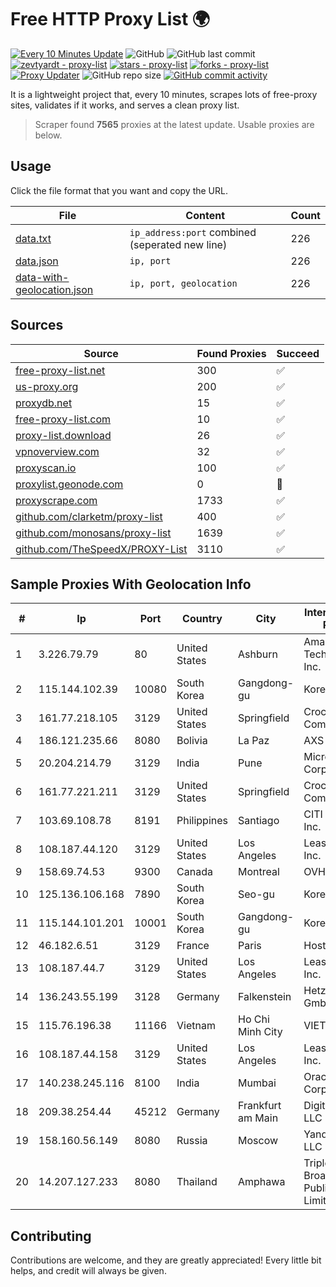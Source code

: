
# Free HTTP Proxy List 🌍

[![Every 10 Minutes Update](https://github.com/mertguvencli/http-proxy-list/actions/workflows/main.yml/badge.svg?branch=main)](https://github.com/mertguvencli/http-proxy-list/actions/workflows/main.yml)
![GitHub](https://img.shields.io/github/license/mertguvencli/http-proxy-list)
![GitHub last commit](https://img.shields.io/github/last-commit/mertguvencli/http-proxy-list)
[![zevtyardt - proxy-list](https://img.shields.io/static/v1?label=zevtyardt&message=proxy-list&color=blue&logo=github)](https://github.com/zevtyardt/proxy-list "Go to GitHub repo")
[![stars - proxy-list](https://img.shields.io/github/stars/zevtyardt/proxy-list?style=social)](https://github.com/zevtyardt/proxy-list)
[![forks - proxy-list](https://img.shields.io/github/forks/zevtyardt/proxy-list?style=social)](https://github.com/zevtyardt/proxy-list)
[![Proxy Updater](https://github.com/zevtyardt/proxy-list/workflows/Proxy%20Updater/badge.svg)](https://github.com/zevtyardt/proxy-list/actions?query=workflow:"Proxy+Updater")
![GitHub repo size](https://img.shields.io/github/repo-size/zevtyardt/proxy-list)
[![GitHub commit activity](https://img.shields.io/github/commit-activity/m/zevtyardt/proxy-list?logo=commits)](https://github.com/zevtyardt/proxy-list/commits/main)

It is a lightweight project that, every 10 minutes, scrapes lots of free-proxy sites, validates if it works, and serves a clean proxy list.

> Scraper found **7565** proxies at the latest update. Usable proxies are below.

## Usage

Click the file format that you want and copy the URL.

|File|Content|Count|
|----|-------|-----|
|[data.txt](https://raw.githubusercontent.com/mertguvencli/http-proxy-list/main/proxy-list/data.txt)|`ip_address:port` combined (seperated new line)|226|
|[data.json](https://raw.githubusercontent.com/mertguvencli/http-proxy-list/main/proxy-list/data.json)|`ip, port`|226|
|[data-with-geolocation.json](https://raw.githubusercontent.com/mertguvencli/http-proxy-list/main/proxy-list/data-with-geolocation.json)|`ip, port, geolocation`|226|

## Sources

|Source|Found Proxies|Succeed|
|------|-------------|-------|
|[free-proxy-list.net](https://free-proxy-list.net)|300|✅|
|[us-proxy.org](https://www.us-proxy.org)|200|✅|
|[proxydb.net](http://proxydb.net)|15|✅|
|[free-proxy-list.com](https://free-proxy-list.com/?page=&port=&type%5B%5D=http&type%5B%5D=https&up_time=0&search=Search)|10|✅|
|[proxy-list.download](https://www.proxy-list.download/HTTP)|26|✅|
|[vpnoverview.com](https://vpnoverview.com/privacy/anonymous-browsing/free-proxy-servers)|32|✅|
|[proxyscan.io](https://www.proxyscan.io)|100|✅|
|[proxylist.geonode.com](https://proxylist.geonode.com/api/proxy-list?limit=300&page=1&sort_by=lastChecked&sort_type=desc&protocols=http,https)|0|🚫|
|[proxyscrape.com](https://api.proxyscrape.com/v2/?request=displayproxies&protocol=http&timeout=10000&country=all&ssl=all&anonymity=all)|1733|✅|
|[github.com/clarketm/proxy-list](https://raw.githubusercontent.com/clarketm/proxy-list/master/proxy-list-raw.txt)|400|✅|
|[github.com/monosans/proxy-list](https://raw.githubusercontent.com/monosans/proxy-list/main/proxies/http.txt)|1639|✅|
|[github.com/TheSpeedX/PROXY-List](https://raw.githubusercontent.com/TheSpeedX/PROXY-List/master/http.txt)|3110|✅|


## Sample Proxies With Geolocation Info

|#|Ip|Port|Country|City|Internet Service Provider|
|-|--|----|-------|----|-------------------------|
|1|3.226.79.79|80|United States|Ashburn|Amazon Technologies Inc.|
|2|115.144.102.39|10080|South Korea|Gangdong-gu|Korea Telecom|
|3|161.77.218.105|3129|United States|Springfield|Crocker Communications|
|4|186.121.235.66|8080|Bolivia|La Paz|AXS Bolivia S. A.|
|5|20.204.214.79|3129|India|Pune|Microsoft Corporation|
|6|161.77.221.211|3129|United States|Springfield|Crocker Communications|
|7|103.69.108.78|8191|Philippines|Santiago|CITI Cableworld Inc.|
|8|108.187.44.120|3129|United States|Los Angeles|Leaseweb USA, Inc.|
|9|158.69.74.53|9300|Canada|Montreal|OVH SAS|
|10|125.136.106.168|7890|South Korea|Seo-gu|Korea Telecom|
|11|115.144.101.201|10001|South Korea|Gangdong-gu|Korea Telecom|
|12|46.182.6.51|3129|France|Paris|Hosteur SAS|
|13|108.187.44.7|3129|United States|Los Angeles|Leaseweb USA, Inc.|
|14|136.243.55.199|3128|Germany|Falkenstein|Hetzner Online GmbH|
|15|115.76.196.38|11166|Vietnam|Ho Chi Minh City|VIETELGPRS|
|16|108.187.44.158|3129|United States|Los Angeles|Leaseweb USA, Inc.|
|17|140.238.245.116|8100|India|Mumbai|Oracle Corporation|
|18|209.38.254.44|45212|Germany|Frankfurt am Main|DigitalOcean, LLC|
|19|158.160.56.149|8080|Russia|Moscow|Yandex.Cloud LLC|
|20|14.207.127.233|8080|Thailand|Amphawa|Triple T Broadband Public Company Limited|



## Contributing

Contributions are welcome, and they are greatly appreciated! Every
little bit helps, and credit will always be given.

